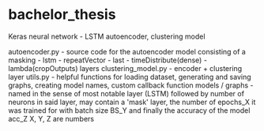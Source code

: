 # bachelor_thesis
Keras neural network - LSTM autoencoder, clustering model

autoencoder.py - source code for the autoencoder model consisting of a masking - lstm - repeatVector - last - timeDistribute(dense) - lambda(cropOutputs) layers
clustering_model.py - encoder + clustering layer
utils.py - helpful functions for loading dataset, generating and saving graphs, creating model names, custom callback function
models / graphs - named in the sense of most notable layer (LSTM) followed by number of neurons in said layer, may contain a 'mask' layer, the number of epochs_X it was trained for with batch size BS_Y and finally the accuracy of the model acc_Z
X, Y, Z are numbers
